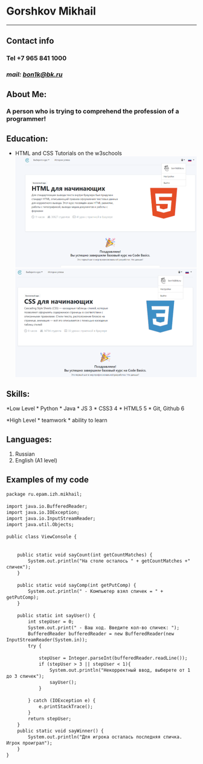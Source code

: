 # **Gorshkov Mikhail**
************************
## Contact info  
### Tel +7 965 841 1000  
### *mail: bon1k@bk.ru*

## About Me:
### A person who is trying to comprehend the profession of a programmer!

## Education:
* HTML and CSS Tutorials on the w3schools 
![htmlImg](./HTML.PNG "screen complete course html")
![CSSImg](./CSS.PNG "screen complete course CSS")
## Skills:
*Low Level
    * Python 
    * Java
    * JS 3
    * CSS3 4
    * HTML5 5
    * Git, Github 6

*High Level
    * teamwork
    * ability to learn

## Languages:
1. Russian
2. English (A1 level)

## Examples of my code
```
package ru.epam.izh.mikhail;

import java.io.BufferedReader;
import java.io.IOException;
import java.io.InputStreamReader;
import java.util.Objects;

public class ViewConsole {


    public static void sayCount(int getCountMatches) {
        System.out.println("На столе осталось " + getCountMatches +" спичек");
    }

    public static void sayComp(int getPutComp) {
        System.out.println(" - Компьютер взял спичек = " + getPutComp);
    }

    public static int sayUser() {
        int stepUser = 0;
        System.out.print(" - Ваш ход. Введите кол-во спичек: ");
        BufferedReader bufferedReader = new BufferedReader(new InputStreamReader(System.in));
        try {

            stepUser = Integer.parseInt(bufferedReader.readLine());
            if (stepUser > 3 || stepUser < 1){
                System.out.println("Некорректный ввод, выберете от 1 до 3 спичек");
                sayUser();
            }

        } catch (IOException e) {
            e.printStackTrace();
        }
        return stepUser;
    }
    public static void sayWinner() {
        System.out.println("Для игрока осталась последняя спичка. Игрок проиграл");
    }
}
```